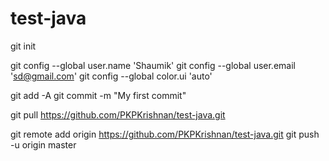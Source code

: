 # test-java


git init

git config --global user.name 'Shaumik'
git config --global user.email 'sd@gmail.com'
git config --global color.ui 'auto'

git add -A
git commit -m "My first commit"

git pull https://github.com/PKPKrishnan/test-java.git

git remote add origin https://github.com/PKPKrishnan/test-java.git
git push -u origin master